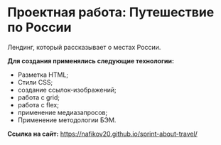 # Проектная работа: Путешествие по России

Лендинг, который рассказывает о местах России.

**Для создания применялись следующие технологии:**
* Разметка HTML;
* Стили CSS;
* создание ссылок-изображений;
* работа с grid;
* работа с flex;
* применение медиазапросов;
* Применение методологии БЭМ.


**Ссылка на сайт:**
https://nafikov20.github.io/sprint-about-travel/

